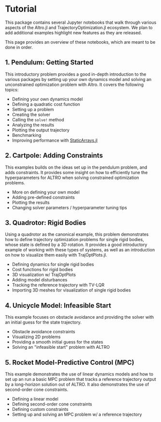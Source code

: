 # Tutorial
This package contains several Jupyter notebooks that walk through various aspects of the Altro.jl and TrajectoryOptimization.jl ecosystem. We plan to add additional examples highlight new features as they are released.

This page provides an overview of these notebooks, which are meant to be done in order.

## 1. Pendulum: Getting Started
This introductory problem provides a good in-depth introduction to the various packages 
by setting up your own dynamics model and solving an unconstrained optimization problem 
with Altro. It covers the following topics:
- Defining your own dynamics model
- Defining a quadratic cost function
- Setting up a problem
- Creating the solver
- Calling the `solve!` method
- Analyzing the results
- Plotting the output trajectory
- Benchmarking
- Improving performance with [StaticArrays.jl](https://github.com/JuliaArrays/StaticArrays.jl)

## 2. Cartpole: Adding Constraints
This examples builds on the ideas set up in the pendulum problem, and adds constraints. 
It provides some insight on how to efficiently tune the hyperparameters for ALTRO when 
solving constrained optimization problems.
- More on defining your own model
- Adding pre-defined constraints
- Plotting the results
- Changing solver parameters / hyperparameter tuning tips

## 3. Quadrotor: Rigid Bodies
Using a quadrotor as the canonical example, this problem demonstrates how to define trajectory optimization problems for single rigid bodies, whose state is defined by a 3D rotation. It provides a good introductory example of working with these types of systems,
as well as an introduction on how to visualize them easily with TrajOptPlots.jl.
- Defining dynamics for single rigid bodies
- Cost functions for rigid bodies
- 3D visualization w/ TrajOptPlots
- Adding model disturbances
- Tracking the reference trajectory with TV-LQR
- Importing 3D meshes for visualization of single rigid bodies

## 4. Unicycle Model: Infeasible Start
This example focuses on obstacle avoidance and providing the solver with an initial guess for the state trajectory. 
- Obstacle avoidance constraints
- Visualizing 2D problems
- Providing a smooth initial guess for the states
- Solving an "infeasible start" problem with ALTRO

## 5. Rocket Model-Predictive Control (MPC)
This example demonstrates the use of linear dynamics models and how to set up an run a basic MPC problem that tracks a reference trajectory output by a long-horizon solution out of ALTRO. It also demonstrates the use of second-order cone constraints.
- Defining a linear model
- Defining second-order cone constraints
- Defining custom constraints
- Setting up and solving an MPC problem w/ a reference trajectory

